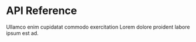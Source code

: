 # API Reference

Ullamco enim cupidatat commodo exercitation Lorem dolore proident labore ipsum est ad.
